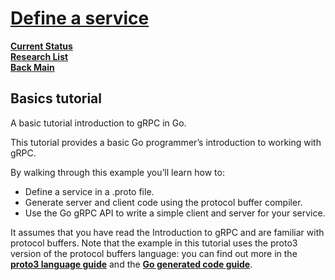 # **[Define a service](https://grpc.io/docs/languages/go/basics/)**

**[Current Status](../../../../development/status/weekly/current_status.md)**\
**[Research List](../../../../research/research_list.md)**\
**[Back Main](../../../../README.md)**

## Basics tutorial

A basic tutorial introduction to gRPC in Go.

This tutorial provides a basic Go programmer’s introduction to working with gRPC.

By walking through this example you’ll learn how to:

- Define a service in a .proto file.
- Generate server and client code using the protocol buffer compiler.
- Use the Go gRPC API to write a simple client and server for your service.

It assumes that you have read the Introduction to gRPC and are familiar with protocol buffers. Note that the example in this tutorial uses the proto3 version of the protocol buffers language: you can find out more in the **[proto3 language guide](https://protobuf.dev/programming-guides/proto3)** and the **[Go generated code guide](https://protobuf.dev/reference/go/go-generated)**.
